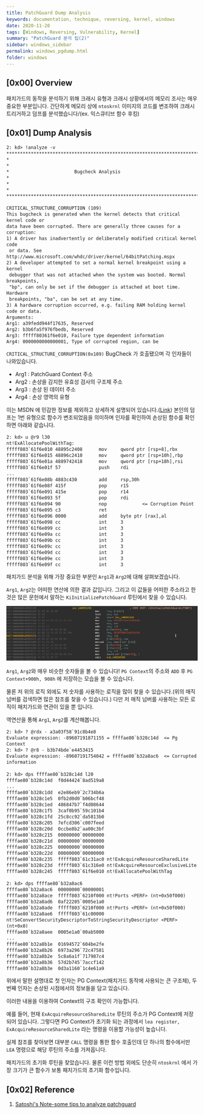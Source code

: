```yaml
---
title: PatchGuard Dump Analysis
keywords: documentation, technique, reversing, kernel, windows
date: 2020-11-20
tags: [Windows, Reversing, Vulnerability, Kernel]
summary: "PatchGuard 분석 팁(2)"
sidebar: windows_sidebar
permalink: windows_pgdump.html
folder: windows
---
```


## [0x00] Overview

패치가드의 동작을 분석하기 위해 크래시 유형과 크래시 상황에서의 메모리 조사는 매우 중요한 부분입니다.
간단하게 메모리 상에 `ntoskrnl` 이미지의 코드를 변조하여 크래시 트리거하고 덤프를 분석했습니다/(ex. 익스큐티브 함수 후킹)

## [0x01] Dump Analysis

```
2: kd> !analyze -v
*******************************************************************************
*                                                                             *
*                        Bugcheck Analysis                                    *
*                                                                             *
*******************************************************************************

CRITICAL_STRUCTURE_CORRUPTION (109)
This bugcheck is generated when the kernel detects that critical kernel code or
data have been corrupted. There are generally three causes for a corruption:
1) A driver has inadvertently or deliberately modified critical kernel code
 or data. See http://www.microsoft.com/whdc/driver/kernel/64bitPatching.mspx
2) A developer attempted to set a normal kernel breakpoint using a kernel
 debugger that was not attached when the system was booted. Normal breakpoints,
 "bp", can only be set if the debugger is attached at boot time. Hardware
 breakpoints, "ba", can be set at any time.
3) A hardware corruption occurred, e.g. failing RAM holding kernel code or data.
Arguments:
Arg1: a39fedd944f17635, Reserved
Arg2: b3b6fa5f976fbedb, Reserved
Arg3: fffff80361f6e010, Failure type dependent information
Arg4: 0000000000000001, Type of corrupted region, can be
```

`CRITICAL_STRUCTURE_CORRUPTION(0x109)` BugCheck 가 호출됐으며 각 인자들이 나와있습니다.

- Arg1 : PatchGuard Context 주소
- Arg2 : 손상을 감지한 유효성 검사의 구조체 주소
- Arg3 : 손상 된 데이터 주소
- Arg4 : 손상 영역의 유형

이는 MSDN 에 민감한 정보를 제외하고 상세하게 설명되어 있습니다.([Link](https://docs.microsoft.com/en-us/windows-hardware/drivers/debugger/bug-check-0x109---critical-structure-corruption))
본인의 덤프는 1번 유형으로 함수가 변조되었음을 의미하며 인자를 확인하여 손상된 함수를 확인하면 아래와 같습니다.

```
2: kd> u @r9 l30
nt!ExAllocatePoolWithTag:
fffff803`61f6e010 48895c2408      mov     qword ptr [rsp+8],rbx
fffff803`61f6e015 48896c2410      mov     qword ptr [rsp+10h],rbp
fffff803`61f6e01a 4889742418      mov     qword ptr [rsp+18h],rsi
fffff803`61f6e01f 57              push    rdi
...
fffff803`61f6e08b 4883c430        add     rsp,30h
fffff803`61f6e08f 415f            pop     r15
fffff803`61f6e091 415e            pop     r14
fffff803`61f6e093 5f              pop     rdi
fffff803`61f6e094 90              nop             <= Corruption Point
fffff803`61f6e095 c3              ret
fffff803`61f6e096 0000            add     byte ptr [rax],al
fffff803`61f6e098 cc              int     3
fffff803`61f6e099 cc              int     3
fffff803`61f6e09a cc              int     3
fffff803`61f6e09b cc              int     3
fffff803`61f6e09c cc              int     3
fffff803`61f6e09d cc              int     3
fffff803`61f6e09e cc              int     3
fffff803`61f6e09f cc              int     3
```

패치가드 분석을 위해 가장 중요한 부분인 `Arg1`과 `Arg2`에 대해 살펴보겠습니다.

`Arg1`, `Arg2`는 어떠한 연산에 의한 결과 값입니다. 그리고 이 값들을 어떠한 주소라고 한 것은 많은 문헌에서 말하는 `KiInitializePatchGuard` 루틴에서 찾을 수 있습니다.

<img src="https://github.com/Shhoya/shhoya.github.io/blob/master/rsrc/windows/pgdump_00.png?raw=true">

`Arg1`, `Arg2`와 매우 비슷한 숫자들을 볼 수 있습니다! `PG Context`의 주소와 `ADD` 후 `PG Context+900h, 908h` 에 저장하는 모습을 볼 수 있습니다.

물론 저 위의 로직 외에도 저 숫자를 사용하는 로직을 많이 찾을 수 있습니다.(위의 매직넘버를 검색하면 많은 참조를 찾을 수 있습니다.) 다만 저 매직 넘버를 사용하는 모든 로직이 패치가드와 연관이 있을 뿐 입니다.

역연산을 통해 `Arg1`, `Arg2`를 계산해봅니다.

```
2: kd> ? @rdx - a3a03f58`91c8b4e8
Evaluate expression: -89607191871155 = ffffae80`b328c14d  <= Pg Context
2: kd> ? @r8 - b3b74bde`e4453415
Evaluate expression: -89607191754042 = ffffae80`b32a8ac6  <= Corrupted information

2: kd> dps ffffae80`b328c14d l20
ffffae80`b328c14d  f0d44424`8ad519a8
...
ffffae80`b328c1dd  e2e86eb9`2c734b6a
ffffae80`b328c1e5  0fb2d0d0`b06bcf48
ffffae80`b328c1ed  486847b7`f4d08644
ffffae80`b328c1f5  3caf0b95`59c101b4
ffffae80`b328c1fd  25c8cc92`da5813b0
ffffae80`b328c205  7efcd306`c007feed
ffffae80`b328c20d  0ccbe8b2`aa00c3bf
ffffae80`b328c215  00000000`00000000
ffffae80`b328c21d  00000000`00000000
ffffae80`b328c225  00000000`00000000
ffffae80`b328c22d  00000000`00000000
ffffae80`b328c235  fffff803`61c31ac0 nt!ExAcquireResourceSharedLite
ffffae80`b328c23d  fffff803`61c316e0 nt!ExAcquireResourceExclusiveLite
ffffae80`b328c245  fffff803`61f6e010 nt!ExAllocatePoolWithTag

2: kd> dps ffffae80`b32a8ac6
ffffae80`b32a8ac6  00000000`00000001
ffffae80`b32a8ace  fffff803`6210f000 nt!Ports <PERF> (nt+0x50f000)
ffffae80`b32a8ad6  0af22205`0005e1a0
ffffae80`b32a8ade  fffff803`6210f000 nt!Ports <PERF> (nt+0x50f000)
ffffae80`b32a8ae6  fffff803`61c00000 nt!SeConvertSecurityDescriptorToStringSecurityDescriptor <PERF> (nt+0x0)
ffffae80`b32a8aee  0005e1a0`00ab5000
...
ffffae80`b32a8b1e  01694572`604be2fe
ffffae80`b32a8b26  6973a296`72c47581
ffffae80`b32a8b2e  5c8a6a1f`717987c4
ffffae80`b32a8b36  57d2b745`7accf142
ffffae80`b32a8b3e  0d3a1160`1c4e61a9
```

위에서 말한 설명대로 첫 인자는 PG Context(패치가드 동작에 사용되는 큰 구조체), 두 번째 인자는 손상된 시점에서의 정보들을 담고 있습니다.

이러한 내용을 이용하여 Context의 구조 확인이 가능합니다.

예를 들어, 현재 `ExAcquireResourceSharedLite` 루틴의 주소가 PG Context에 저장되어 있습니다. 그렇다면 PG Context가 초기화 되는 과정에서 `lea register, ExAcquireResourceSharedLite` 라는 명령을 이용할 가능성이 높습니다.

실제 참조를 찾아보면 대부분 `CALL` 명령을 통한 함수 호출인데 단 하나의 함수에서만 `LEA` 명령으로 해당 루틴의 주소를 가져옵니다.

패치가드의 초기화 루틴을 찾았습니다. 물론 이런 방법 외에도 단순히 `ntoskrnl` 에서 가장 크기가 큰 함수가 보통 패치가드의 초기화 함수입니다.

## [0x02] Reference

1. [Satoshi's Note-some tips to analyze patchguard](http://standa-note.blogspot.com/2015/10/some-tips-to-analyze-patchguard.html)

